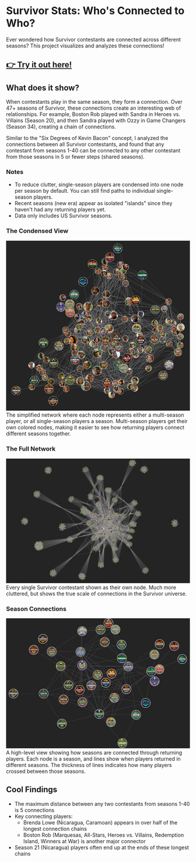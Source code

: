 # Survivor Stats: Who's Connected to Who?

Ever wondered how Survivor contestants are connected across different seasons? This project visualizes and analyzes these connections!

## [👉 Try it out here!](https://hamburgj.github.io/survivor-stats) 

## What does it show?

When contestants play in the same season, they form a connection. Over 47+ seasons of Survivor, these connections create an interesting web of relationships. For example, Boston Rob played with Sandra in Heroes vs. Villains (Season 20), and then Sandra played with Ozzy in Game Changers (Season 34), creating a chain of connections.

Similar to the "Six Degrees of Kevin Bacon" concept, I analyzed the connections between all Survivor contestants, and found that any contestant from seasons 1-40 can be connected to any other contestant from those seasons in 5 or fewer steps (shared seasons).

### Notes
- To reduce clutter, single-season players are condensed into one node per season by default. You can still find paths to individual single-season players.
- Recent seasons (new era) appear as isolated "islands" since they haven't had any returning players yet.
- Data only includes US Survivor seasons.

### The Condensed View
![Condensed Graph](docs/condensed.jpg)
The simplified network where each node represents either a multi-season player, or all single-season players a season. Multi-season players get their own colored nodes, making it easier to see how returning players connect different seasons together.

### The Full Network
![All Connections](docs/all.jpg)
Every single Survivor contestant shown as their own node. Much more cluttered, but shows the true scale of connections in the Survivor universe.

### Season Connections
![Season Graph](docs/seasons.jpg)
A high-level view showing how seasons are connected through returning players. Each node is a season, and lines show when players returned in different seasons. The thickness of lines indicates how many players crossed between those seasons.

## Cool Findings

- The maximum distance between any two contestants from seasons 1-40 is 5 connections
- Key connecting players:
  - Brenda Lowe (Nicaragua, Caramoan) appears in over half of the longest connection chains
  - Boston Rob (Marquesas, All-Stars, Heroes vs. Villains, Redemption Island, Winners at War) is another major connector
- Season 21 (Nicaragua) players often end up at the ends of these longest chains